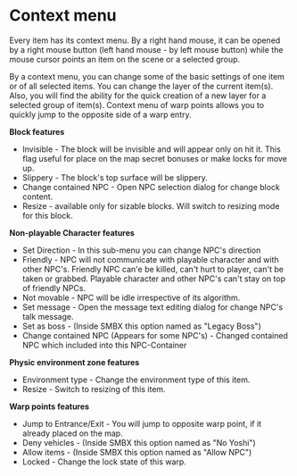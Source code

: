 # Context menu

Every item has its context menu. By a right hand mouse, it can be opened by a 
right mouse button (left hand mouse - by left mouse button) while the mouse cursor 
points an item on the scene or a selected group.

By a context menu, you can change some of the basic settings of one item or of all
selected items. You can change the layer of the current item(s). Also, you will find
the ability for the quick creation of a new layer for a selected group of item(s). 
Context menu of warp points allows you to quickly jump to the opposite side of a
warp entry.

<ImageZoom
  alt="BlockContext"
  url="screenshots/LevelEditing/Items/BlockContext.png"
  width="200px"
  :border="true"
/><ImageZoom
  alt="BGO_Context"
  url="screenshots/LevelEditing/Items/BGO_Context.png"
  width="200px"
  :border="true"
/><ImageZoom
  alt="NPC_Direction"
  url="screenshots/LevelEditing/Items/NPC_Direction.png"
  width="200px"
  :border="true"
/><ImageZoom
  alt="06_change_type"
  url="screenshots/LevelEditing/Physics/06_change_type.png"
  width="200px"
  :border="true"
/><ImageZoom
  alt="WarpContextMenu"
  url="screenshots/LevelEditing/Warps/WarpContextMenu.png"
  width="200px"
  :border="true"
/>


**Block features**
* Invisible - The block will be invisible and will appear only on hit it. This flag useful for place on the map secret bonuses or make locks for move up.
* Slippery - The block's top surface will be slippery.
* Change contained NPC - Open NPC selection dialog for change block content.
* Resize - available only for sizable blocks. Will switch to resizing mode for this block.

**Non-playable Character features**
* Set Direction - In this sub-menu you can change NPC's direction
* Friendly - NPC will not communicate with playable character and with other NPC's. Friendly NPC can'e be killed, can't hurt to player, can't be taken or grabbed. Playable character and other NPC's can't stay on top of friendly NPCs.
* Not movable - NPC will be idle irrespective of its algorithm.
* Set message - Open the message text editing dialog for change NPC's talk message.
* Set as boss - (Inside SMBX this option named as "Legacy Boss")
* Change contained NPC (Appears for some NPC's) - Changed contained NPC which included into this NPC-Container


**Physic environment zone features**
* Environment type - Change the environment type of this item.
* Resize - Switch to resizing of this item.

**Warp points features**
* Jump to Entrance/Exit - You will jump to opposite warp point, if it already placed on the map.
* Deny vehicles - (Inside SMBX this option named as "No Yoshi")
* Allow items - (Inside SMBX this option named as "Allow NPC")
* Locked - Change the lock state of this warp.
